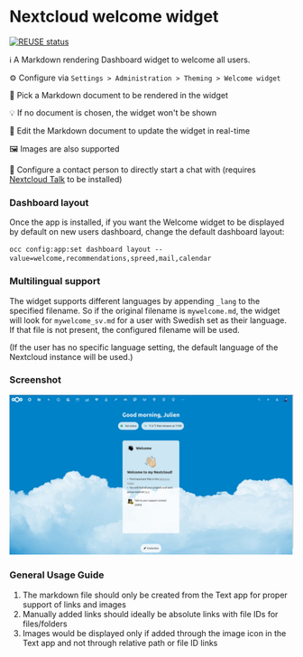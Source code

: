 <!--
  - SPDX-FileCopyrightText: 2021 Nextcloud GmbH and Nextcloud contributors
  - SPDX-License-Identifier: AGPL-3.0-or-later
-->
# Nextcloud welcome widget

[![REUSE status](https://api.reuse.software/badge/github.com/nextcloud/welcome)](https://api.reuse.software/info/github.com/nextcloud/welcome)

ℹ A Markdown rendering Dashboard widget to welcome all users.

⚙ Configure via `Settings > Administration > Theming > Welcome widget`

📄 Pick a Markdown document to be rendered in the widget

💡 If no document is chosen, the widget won't be shown

📝 Edit the Markdown document to update the widget in real-time

🖼 Images are also supported

💬 Configure a contact person to directly start a chat with (requires [Nextcloud Talk](https://apps.nextcloud.com/apps/spreed) to be installed)

### Dashboard layout

Once the app is installed, if you want the Welcome widget to be displayed by default on new users dashboard, change the default dashboard layout:

```
occ config:app:set dashboard layout --value=welcome,recommendations,spreed,mail,calendar
```

### Multilingual support

The widget supports different languages by appending `_lang` to the specified filename. So if the original filename is `mywelcome.md`, the widget will look for `mywelcome_sv.md` for a user with Swedish set as their language. If that file is not present, the configured filename will be used.

(If the user has no specific language setting, the default language of the Nextcloud instance will be used.)

### Screenshot

![Welcome widget example](img/screenshot1.jpg)

### General Usage Guide

1. The markdown file should only be created from the Text app for proper support of links and images
2. Manually added links should ideally be absolute links with file IDs for files/folders
3. Images would be displayed only if added through the image icon in the Text app and not through relative path or file ID links
